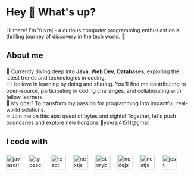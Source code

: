 <h1 align="left">Hey 👋 What's up?</h1>

###

<p align="left"> Hi there! I'm Yuvraj - a curious computer programming enthusiast on a thrilling journey of discovery in the tech world. 🌟
</p>

###

<h2 align="left">About me</h2>

###

<p align="left">  🚀 Currently diving deep into <strong>Java</strong>, <strong>Web Dev</strong>, <strong>Databases</strong>,
 exploring the latest trends and technologies in coding.<br>💡 I believe in learning by doing and sharing. You'll find me contributing to open-source, participating in coding challenges, and collaborating with fellow learners.<br>🎯 My goal? To transform my passion for programming into impactful, real-world solutions.<br>
🔥 Join me on this epic quest of bytes and sights! Together, let's push boundaries and explore new horizons
 🔗yuvraj41511@gmail<br></p>

###

<h2 align="left">I code with</h2>

###

<div align="left">
  <img src="https://cdn.jsdelivr.net/gh/devicons/devicon/icons/javascript/javascript-original.svg" height="40" alt="javascript logo"  />
  <img width="12" />
  <img src="https://cdn.jsdelivr.net/gh/devicons/devicon/icons/typescript/typescript-original.svg" height="40" alt="typescript logo"  />
  <img width="12" />
  <img src="https://cdn.jsdelivr.net/gh/devicons/devicon/icons/react/react-original.svg" height="40" alt="react logo"  />
  <img width="12" />
  <img src="https://cdn.jsdelivr.net/gh/devicons/devicon/icons/nextjs/nextjs-original.svg" height="40" alt="nextjs logo"  />
  <img width="12" />
  <img src="https://cdn.jsdelivr.net/gh/devicons/devicon/icons/storybook/storybook-original.svg" height="40" alt="storybook logo"  />
  <img width="12" />
  <img src="https://cdn.jsdelivr.net/gh/devicons/devicon/icons/nodejs/nodejs-original.svg" height="40" alt="nodejs logo"  />
  <img width="12" />
  <img src="https://cdn.jsdelivr.net/gh/devicons/devicon/icons/nestjs/nestjs-plain.svg" height="40" alt="nestjs logo"  />
  <img width="12" />
  <img src="https://cdn.jsdelivr.net/gh/devicons/devicon/icons/jest/jest-plain.svg" height="40" alt="jest logo"  />
</div>

###
